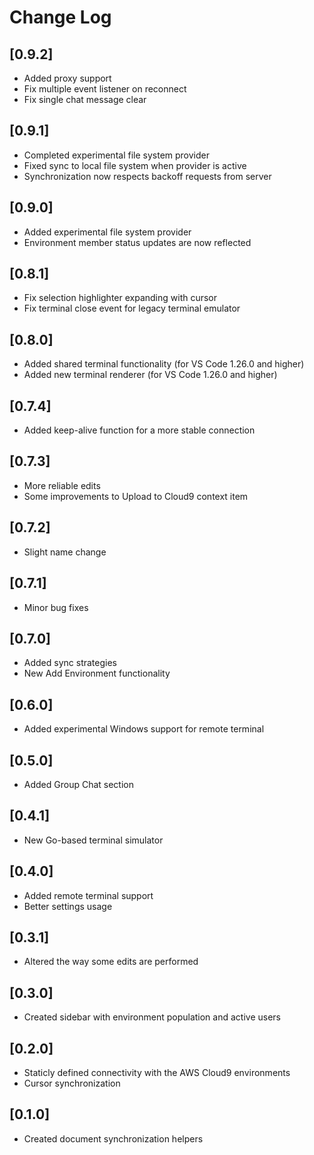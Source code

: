 # Change Log

## [0.9.2]
- Added proxy support
- Fix multiple event listener on reconnect
- Fix single chat message clear

## [0.9.1]
- Completed experimental file system provider
- Fixed sync to local file system when provider is active
- Synchronization now respects backoff requests from server

## [0.9.0]
- Added experimental file system provider
- Environment member status updates are now reflected

## [0.8.1]
- Fix selection highlighter expanding with cursor
- Fix terminal close event for legacy terminal emulator

## [0.8.0]
- Added shared terminal functionality (for VS Code 1.26.0 and higher)
- Added new terminal renderer (for VS Code 1.26.0 and higher)

## [0.7.4]
- Added keep-alive function for a more stable connection

## [0.7.3]
- More reliable edits
- Some improvements to Upload to Cloud9 context item

## [0.7.2]
- Slight name change

## [0.7.1]
- Minor bug fixes

## [0.7.0]
- Added sync strategies
- New Add Environment functionality

## [0.6.0]
- Added experimental Windows support for remote terminal

## [0.5.0]
- Added Group Chat section

## [0.4.1]
- New Go-based terminal simulator

## [0.4.0]
- Added remote terminal support
- Better settings usage

## [0.3.1]
- Altered the way some edits are performed

## [0.3.0]
- Created sidebar with environment population and active users

## [0.2.0]
- Staticly defined connectivity with the AWS Cloud9 environments
- Cursor synchronization

## [0.1.0]
- Created document synchronization helpers
